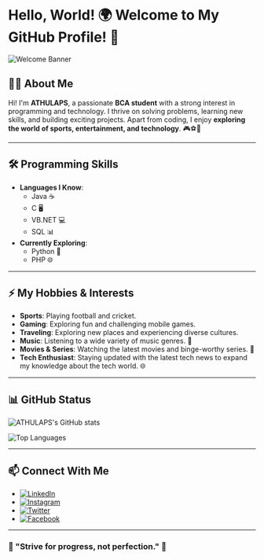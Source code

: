 # Hello, World! 🌍 Welcome to My GitHub Profile! 👋

![Welcome Banner](https://media.giphy.com/media/13HgwGsXF0aiGY/giphy.gif)

## 👨‍💻 About Me
Hi! I'm **ATHULAPS**, a passionate **BCA student** with a strong interest in programming and technology. I thrive on solving problems, learning new skills, and building exciting projects. Apart from coding, I enjoy **exploring the world of sports, entertainment, and technology**. 🎮⚽🏏

---

## 🛠️ Programming Skills
- **Languages I Know**:  
  - Java ☕  
  - C 🖥️  
  - VB.NET 💻  
  - SQL 📊  
- **Currently Exploring**:  
  - Python 🐍  
  - PHP 🌐  

---

## ⚡ My Hobbies & Interests
- **Sports**: Playing football and cricket.  
- **Gaming**: Exploring fun and challenging mobile games.  
- **Traveling**: Exploring new places and experiencing diverse cultures.  
- **Music**: Listening to a wide variety of music genres. 🎵  
- **Movies & Series**: Watching the latest movies and binge-worthy series. 🎥  
- **Tech Enthusiast**: Staying updated with the latest tech news to expand my knowledge about the tech world. 🌐  

---

## 📊 GitHub Status
![ATHULAPS's GitHub stats](https://github-readme-stats.vercel.app/api?username=ATHULAPS&show_icons=true&theme=radical)

![Top Languages](https://github-readme-stats.vercel.app/api/top-langs/?username=ATHULAPS&layout=compact&theme=radical)

---


## 📫 Connect With Me
- [![LinkedIn](https://img.shields.io/badge/LinkedIn-0077B5?style=for-the-badge&logo=linkedin&logoColor=white)](https://www.linkedin.com/in/your-linkedin-profile)  
- [![Instagram](https://img.shields.io/badge/Instagram-E4405F?style=for-the-badge&logo=instagram&logoColor=white)](https://www.instagram.com/your-instagram-profile)  
- [![Twitter](https://img.shields.io/badge/Twitter-1DA1F2?style=for-the-badge&logo=twitter&logoColor=white)](https://twitter.com/your-twitter-profile)  
- [![Facebook](https://img.shields.io/badge/Facebook-1877F2?style=for-the-badge&logo=facebook&logoColor=white)](https://facebook.com/your-facebook-profile)  

---



### 🌟 "Strive for progress, not perfection." 🌟
